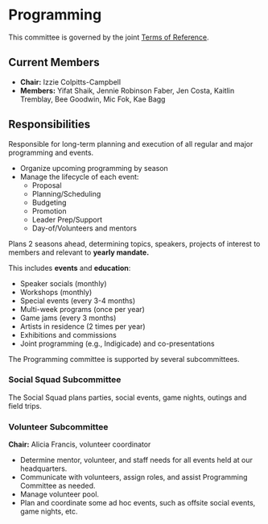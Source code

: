 # Programming

This committee is governed by the joint [Terms of Reference](/committees/terms-of-reference.md).

## Current Members

* **Chair:** Izzie Colpitts-Campbell
* **Members:** Yifat Shaik, Jennie Robinson Faber, Jen Costa, Kaitlin Tremblay, Bee Goodwin, Mic Fok, Kae Bagg


## Responsibilities

Responsible for long-term planning and execution of all regular and major 
programming and events.

- Organize upcoming programming by season
- Manage the lifecycle of each event:
	- Proposal
	- Planning/Scheduling
	- Budgeting
	- Promotion
	- Leader Prep/Support
	- Day-of/Volunteers and mentors
	
Plans 2 seasons ahead, determining topics, speakers, projects of interest to members and relevant to **yearly mandate.**

This includes **events** and **education**:

* Speaker socials (monthly)
* Workshops (monthly)
* Special events (every 3-4 months)
* Multi-week programs (once per year)
* Game jams (every 3 months)
* Artists in residence (2 times per year)
* Exhibitions and commissions
* Joint programming (e.g., Indigicade)
 and co-presentations

The Programming committee is supported by several subcommittees.

### Social Squad Subcommittee

The Social Squad plans parties, social events, game nights, outings and field trips.

### Volunteer Subcommittee

**Chair:** Alicia Francis, volunteer coordinator

* Determine mentor, volunteer, and staff needs for all events held at our
headquarters.
* Communicate with volunteers, assign roles, and assist Programming Committee as needed.
* Manage volunteer pool.
* Plan and coordinate some ad hoc events, such as offsite social events, game nights, etc.

